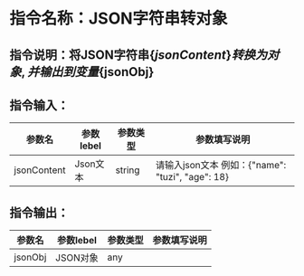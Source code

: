 # 指令名称：JSON字符串转对象
## 指令说明：将JSON字符串$\{jsonContent\}转换为对象,并输出到变量$\{jsonObj\}
## 指令输入：

 | 参数名 | 参数lebel | 参数类型 | 参数填写说明 | 
 | ------------- | ------------- | ------------- | ------------- |
 | jsonContent | Json文本 | string | 请输入json文本 例如：\{"name": "tuzi", "age": 18\} |


## 指令输出：

 | 参数名 | 参数lebel | 参数类型 | 参数填写说明 | 
 | ------------- | ------------- | ------------- | ------------- |
 | jsonObj | JSON对象 | any |  |

	